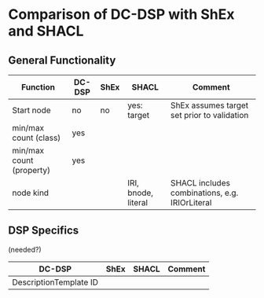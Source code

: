 # Comparison of DC-DSP with ShEx and SHACL

## General Functionality

| Function | DC-DSP | ShEx | SHACL | Comment |
| ---------| ------ | ---- | ----- | ------- |
| Start node | no | no  | yes: target | ShEx assumes target set prior to validation  |
| min/max count (class) | yes | | | |
| min/max count (property) | yes | | | |
| node kind |  |  | IRI, bnode, literal | SHACL includes combinations, e.g. IRIOrLiteral |



## DSP Specifics

(needed?)

| DC-DSP | ShEx | SHACL | Comment |
| ------ | ---- | ----- | ------- |
| DescriptionTemplate ID | | |
